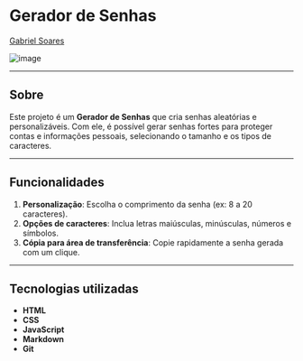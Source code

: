 # Gerador de Senhas

[Gabriel Soares](https://www.linkedin.com/in/gabriel-soares-3098782b0/)

![image](https://github.com/user-attachments/assets/5686c01e-2bdb-4db8-b7a0-7c541ddcf763)

---

## Sobre
Este projeto é um **Gerador de Senhas** que cria senhas aleatórias e personalizáveis. Com ele, é possível gerar senhas fortes para proteger contas e informações pessoais, selecionando o tamanho e os tipos de caracteres.

---

## Funcionalidades
1. **Personalização**: Escolha o comprimento da senha (ex: 8 a 20 caracteres).
2. **Opções de caracteres**: Inclua letras maiúsculas, minúsculas, números e símbolos.
3. **Cópia para área de transferência**: Copie rapidamente a senha gerada com um clique.

---

## Tecnologias utilizadas
- **HTML**
- **CSS**
- **JavaScript**
- **Markdown**
- **Git**

